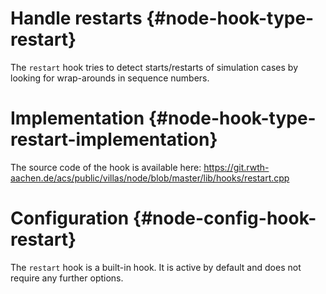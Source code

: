 # Handle restarts {#node-hook-type-restart}

The `restart` hook tries to detect starts/restarts of simulation cases by looking for wrap-arounds in sequence numbers.

# Implementation {#node-hook-type-restart-implementation}

The source code of the hook is available here:
https://git.rwth-aachen.de/acs/public/villas/node/blob/master/lib/hooks/restart.cpp

# Configuration {#node-config-hook-restart}

The `restart` hook is a built-in hook. It is active by default and does not require any further options.

